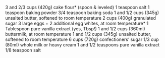 3 and 2/3 cups (420g) cake flour* (spoon & leveled)
1 teaspoon salt
1 teaspoon baking powder
3/4 teaspoon baking soda
1 and 1/2 cups (345g) unsalted butter, softened to room temperature
2 cups (400g) granulated sugar
3 large eggs + 2 additional egg whites, at room temperature*
1 Tablespoon pure vanilla extract (yes, Tbsp!)
1 and 1/2 cups (360ml) buttermilk, at room temperature
1 and 1/2 cups (345g) unsalted butter, softened to room temperature
6 cups (720g) confectioners’ sugar
1/3 cup (80ml) whole milk or heavy cream
1 and 1/2 teaspoons pure vanilla extract
1/8 teaspoon salt